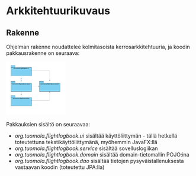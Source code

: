 # Arkkitehtuurikuvaus

## Rakenne

Ohjelman rakenne noudattelee kolmitasoista kerrosarkkitehtuuria, ja koodin pakkausrakenne on seuraava:

<img src="packagediagram.png" width="160">

Pakkauksien sisältö on seuraavaa:

- _org.tuomola.flightlogbook.ui_ sisältää käyttöliittymän - tällä hetkellä toteutettuna tekstikäyttöliittymänä, myöhemmin JavaFX:llä
- _org.tuomola.flightlogbook.service_ sisältää sovelluslogiikan
- _org.tuomola.flightlogbook.domain_ sisältää domain-tietomallin POJO:ina
- _org.tuomola.flightlogbook.dao_ sisältää tietojen pysyväistallenuksesta vastaavan koodin (toteutettu JPA:lla)

